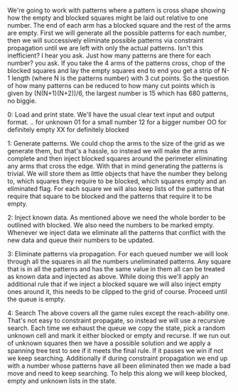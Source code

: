 We're going to work with patterns where a pattern is cross shape showing how the empty and blocked squares might be laid out relative to one number. The end of each arm has a blocked square and the rest of the arms are empty.
First we will generate all the possible patterns for each number, then we will successively eliminate possible patterns via constraint propagation until we are left with only the actual patterns.
Isn't this inefficient? I hear you ask. Just how many patterns are there for each number? you ask.
If you take the 4 arms of the patterns cross, chop of the blocked squares and lay the empty squares end to end you get a strip of N-1 length (where N is the patterns number) with 3 cut points. So the question of how many patterns can be reduced to how many cut points which is given by (N(N+1)(N+2))/6, the largest number is 15 which has 680 patterns, no biggie.

0: Load and print state.
We'll have the usual clear text input and output format.
.. for unknown
01 for a small number
12 for a bigger number
OO for definitely empty
XX for definitely blocked

1: Generate patterns.
We could chop the arms to the size of the grid as we generate them, but that's a hassle, so instead we will make the arms complete and then inject blocked squares around the perimeter eliminating any arms that cross the edge.
With that in mind generating the patterns is trivial. We will store them as little objects that have the number they belong to, which squares they require to be blocked, which squares empty and an eliminated flag.
For each square we will also keep lists of the patterns that require that square to be blocked and the patterns that require it to be empty.

2: Inject known data.
As mentioned above we need the whole border to be outlined with blocked. We also need the numbers to be marked empty.
Whenever we inject data we eliminate all the patterns that conflict with the new data and queue their numbers to be updated.

3: Eliminate patterns via propagation.
For each queued number we will look through all the squares in all the numbers uneliminated patterns. Any square that is in all the patterns and has the same value in them all can be treated as known data and injected as above.
While doing this we'll apply an additional rule that if we inject a blocked square we will also inject empty ones around it, this needs to be clipped to the grid of course.
Proceed until the queue is empty.

4: Search
The above covers all the game rules except the reach-ability one.
That's not easy to constraint propagate, so instead we will use a recursive search.
Each time we exhaust the queue we copy the state, pick a random unknown cell and mark it either blocked or empty and recurse.
If we run out of unknown squares then we have a possible solution and we apply a spanning tree test to see if it meets the final rule.
If it passes we win if not we keep searching.
Additionally if during constraint propagation we end up with a number whose patterns have all been eliminated then we made a bad move and need to keep searching.
To help this along we will keep blocked, empty and unknown lists in the state.
